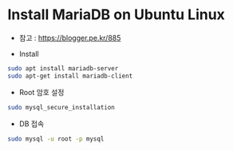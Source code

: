 # Install MariaDB on Ubuntu Linux

- 참고 : https://blogger.pe.kr/885


- Install 

```bash
sudo apt install mariadb-server 
sudo apt-get install mariadb-client
```

- Root 암호 설정

```bash
sudo mysql_secure_installation
```


- DB 접속

```bash
sudo mysql -u root -p mysql
```



